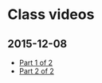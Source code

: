 # Class videos
## 2015-12-08
- [Part 1 of 2](https://www.youtube.com/watch?v=Ow-pP85Dxog&list=PLVngfM2hsbi_0F9bc2XQ1Fo2GQnVMebG8&index=16)
- [Part 2 of 2](https://www.youtube.com/watch?v=3pVixwnGAhk&list=PLVngfM2hsbi_0F9bc2XQ1Fo2GQnVMebG8&index=17)

